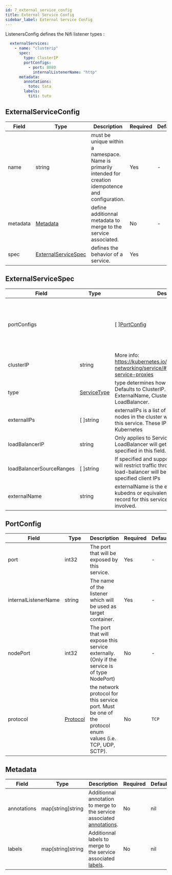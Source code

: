 ```yaml
---
id: 7_external_service_config
title: External Service Config
sidebar_label: External Service Config
---
```


ListenersConfig defines the Nifi listener types :

```yaml
  externalServices:
    - name: "clusterip"
      spec:
        type: ClusterIP
        portConfigs:
          - port: 8080
            internalListenerName: "http"
      metadata:
        annotations:
          toto: tata
        labels:
          titi: tutu
```

## ExternalServiceConfig

|Field|Type|Description|Required|Default|
|-----|----|-----------|--------|--------|
|name|string| must be unique within a namespace. Name is primarily intended for creation idempotence and configuration.| Yes | - |
|metadata|[Metadata](#metadata)|define additionnal metadata to merge to the service associated.| No | - |
|spec|[ExternalServiceSpec](#externalservicespec)| defines the behavior of a service.| Yes |  |

## ExternalServiceSpec

Field|Type|Description|Required|Default|
|-----|----|-----------|--------|--------|
|portConfigs||\[  \][PortConfig](#portconfig)| Contains the list port for the service and the associated listener| Yes | - |
|clusterIP|string| More info: https://kubernetes.io/docs/concepts/services-networking/service/#virtual-ips-and-service-proxies | No | - |
|type|[ServiceType](https://godoc.org/k8s.io/api/core/v1#ServiceType)| type determines how the Service is exposed. Defaults to ClusterIP. Valid options are ExternalName, ClusterIP, NodePort, and LoadBalancer. | No | - |
|externalIPs|\[  \]string| externalIPs is a list of IP addresses for which nodes in the cluster will also accept traffic for this service.  These IPs are not managed by Kubernetes | No | - |
|loadBalancerIP|string| Only applies to Service Type: LoadBalancer. LoadBalancer will get created with the IP specified in this field. | No | - |
|loadBalancerSourceRanges|\[  \]string| If specified and supported by the platform, this will restrict traffic through the cloud-provider load-balancer will be restricted to the specified client IPs | No | - |
|externalName|string| externalName is the external reference that kubedns or equivalent will return as a CNAME record for this service. No proxying will be involved. | No | - |

## PortConfig

Field|Type|Description|Required|Default|
|-----|----|-----------|--------|--------|
|port|int32| The port that will be exposed by this service. | Yes | - |
|internalListenerName|string| The name of the listener which will be used as target container. | Yes | - |
|nodePort|int32| The port that will expose this service externally. (Only if the service is of type NodePort) | No | - |
|protocol|[Protocol](https://pkg.go.dev/k8s.io/api/core/v1#Protocol)| the network protocol for this service port. Must be one of the protocol enum values (i.e. TCP, UDP, SCTP).  | No | `TCP` |

## Metadata

Field|Type|Description|Required|Default|
|-----|----|-----------|--------|--------|
| annotations | map\[string\]string | Additionnal annotation to merge to the service associated [annotations](https://kubernetes.io/docs/concepts/overview/working-with-objects/annotations/#syntax-and-character-set). |No|nil|
| labels  | map\[string\]string | Additionnal labels to merge to the service associated [labels](https://kubernetes.io/docs/concepts/overview/working-with-objects/labels/#syntax-and-character-set).               |No|nil|
